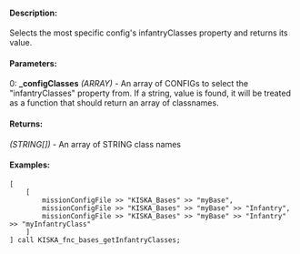 #### Description:
Selects the most specific config's infantryClasses property and returns its value.

#### Parameters:
0: **_configClasses** *(ARRAY)* - An array of CONFIGs to select the "infantryClasses"property from. If a string, value is found, it will be treated as a functionthat should return an array of classnames.

#### Returns:
*(STRING[])* - An array of STRING class names

#### Examples:
```sqf
[
    [
        missionConfigFile >> "KISKA_Bases" >> "myBase",
        missionConfigFile >> "KISKA_Bases" >> "myBase" >> "Infantry",
        missionConfigFile >> "KISKA_Bases" >> "myBase" >> "Infantry" >> "myInfantryClass"
    ]
] call KISKA_fnc_bases_getInfantryClasses;
```


